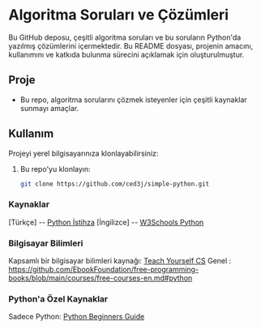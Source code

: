 # Algoritma Soruları ve Çözümleri

Bu GitHub deposu, çeşitli algoritma soruları ve bu soruların Python'da yazılmış çözümlerini içermektedir. 
Bu README dosyası, projenin amacını, kullanımını ve katkıda bulunma sürecini açıklamak için oluşturulmuştur.



## Proje

- Bu repo, algoritma sorularını çözmek isteyenler için çeşitli kaynaklar sunmayı amaçlar.



## Kullanım

Projeyi yerel bilgisayarınıza klonlayabilirsiniz:

1. Bu repo'yu klonlayın:
   ```bash
   git clone https://github.com/ced3j/simple-python.git


### Kaynaklar

[Türkçe] -- [Python İstihza](https://python-istihza.yazbel.com/index.html)
[İngilizce] -- [W3Schools Python](https://www.w3schools.com/python/)

### Bilgisayar Bilimleri

Kapsamlı bir bilgisayar bilimleri kaynağı: [Teach Yourself CS](https://teachyourselfcs.com)
Genel : https://github.com/EbookFoundation/free-programming-books/blob/main/courses/free-courses-en.md#python

### Python'a Özel Kaynaklar

Sadece Python: [Python Beginners Guide](https://wiki.python.org/moin/BeginnersGuide/Programmers)
